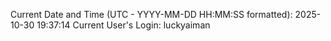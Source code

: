 Current Date and Time (UTC - YYYY-MM-DD HH:MM:SS formatted): 2025-10-30 19:37:14
Current User's Login: luckyaiman
